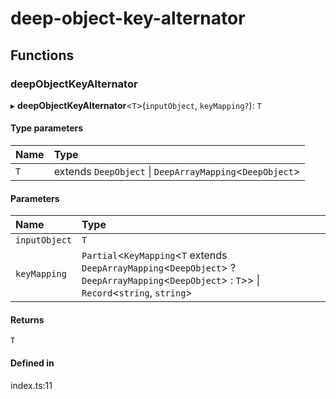 # deep-object-key-alternator

## Functions

### deepObjectKeyAlternator

▸ **deepObjectKeyAlternator**<`T`\>(`inputObject`, `keyMapping?`): `T`

#### Type parameters

| Name | Type |
| :------ | :------ |
| `T` | extends `DeepObject` \| `DeepArrayMapping`<`DeepObject`\> |

#### Parameters

| Name | Type |
| :------ | :------ |
| `inputObject` | `T` |
| `keyMapping` | `Partial`<`KeyMapping`<`T` extends `DeepArrayMapping`<`DeepObject`\> ? `DeepArrayMapping`<`DeepObject`\> : `T`\>\> \| `Record`<`string`, `string`\> |

#### Returns

`T`

#### Defined in

index.ts:11
